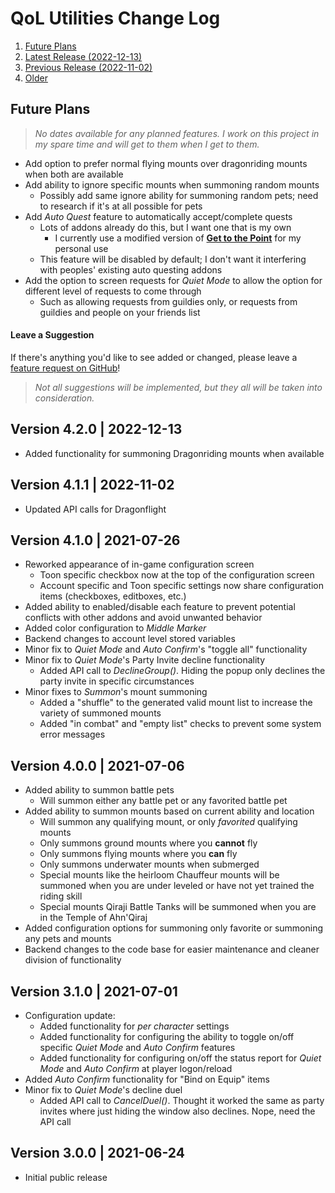 # QoL Utilities Change Log
1. [Future Plans](#fp)
1. [Latest Release (2022-12-13)](#c006)
1. [Previous Release (2022-11-02)](#c005)
1. [Older](#c004)

<h2 id='fp'>Future Plans</h2>

> *No dates available for any planned features. I work on this project in my spare time and will get to them when I get to them.*

- Add option to prefer normal flying mounts over dragonriding mounts when both are available
- Add ability to ignore specific mounts when summoning random mounts
	- Possibly add same ignore ability for summoning random pets; need to research if it's at all possible for pets
- Add *Auto Quest* feature to automatically accept/complete quests
	- Lots of addons already do this, but I want one that is my own
		- I currently use a modified version of **[Get to the Point](https://www.curseforge.com/wow/addons/get-to-the-point)** for my personal use
	- This feature will be disabled by default; I don't want it interfering with peoples' existing auto questing addons
- Add the option to screen requests for *Quiet Mode* to allow the option for different level of requests to come through
	- Such as allowing requests from guildies only, or requests from guildies and people on your friends list

#### Leave a Suggestion
If there's anything you'd like to see added or changed, please leave a [feature request on GitHub](https://github.com/mcdonagh/QoL-Utilities/issues)!  
> *Not all suggestions will be implemented, but they all will be taken into consideration.*

<h2 id='c006'>Version 4.2.0 | 2022-12-13</h2>

- Added functionality for summoning Dragonriding mounts when available

<h2 id='c005'>Version 4.1.1 | 2022-11-02</h2>

- Updated API calls for Dragonflight

<h2 id='c004'>Version 4.1.0 | 2021-07-26</h2>

- Reworked appearance of in-game configuration screen
	- Toon specific checkbox now at the top of the configuration screen
	- Account specific and Toon specific settings now share configuration items (checkboxes, editboxes, etc.)
- Added ability to enabled/disable each feature to prevent potential conflicts with other addons and avoid unwanted behavior
- Added color configuration to *Middle Marker*
- Backend changes to account level stored variables
- Minor fix to *Quiet Mode* and *Auto Confirm*'s \"toggle all\" functionality
- Minor fix to *Quiet Mode*'s Party Invite decline functionality
	- Added API call to *DeclineGroup()*. Hiding the popup only declines the party invite in specific circumstances
- Minor fixes to *Summon*'s mount summoning
	- Added a \"shuffle\" to the generated valid mount list to increase the variety of summoned mounts
	- Added \"in combat\" and \"empty list\" checks to prevent some system error messages

<h2 id='c003'>Version 4.0.0 | 2021-07-06</h2>

- Added ability to summon battle pets
	- Will summon either any battle pet or any favorited battle pet
- Added ability to summon mounts based on current ability and location
	- Will summon any qualifying mount, or only *favorited* qualifying mounts
	- Only summons ground mounts where you **cannot** fly
	- Only summons flying mounts where you **can** fly
	- Only summons underwater mounts when submerged
	- Special mounts like the heirloom Chauffeur mounts will be summoned when you are under leveled or have not yet trained the riding skill
	- Special mounts Qiraji Battle Tanks will be summoned when you are in the Temple of Ahn'Qiraj
- Added configuration options for summoning only favorite or summoning any pets and mounts
- Backend changes to the code base for easier maintenance and cleaner division of functionality

<h2 id='c002'>Version 3.1.0 | 2021-07-01</h2>

- Configuration update:
	- Added functionality for *per character* settings
	- Added functionality for configuring the ability to toggle on/off specific *Quiet Mode* and *Auto Confirm* features
	- Added functionality for configuring on/off the status report for *Quiet Mode* and *Auto Confirm* at player logon/reload
- Added *Auto Confirm* functionality for "Bind on Equip" items
- Minor fix to *Quiet Mode*'s decline duel
	- Added API call to *CancelDuel()*. Thought it worked the same as party invites where just hiding the window also declines. Nope, need the API call

<h2 id='c001'>Version 3.0.0 | 2021-06-24</h2>

- Initial public release